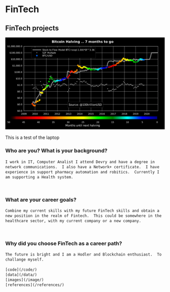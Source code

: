 # FinTech
## FinTech projects

![image](stock.png)


This is a test of the laptop



 ### Who are you? What is your background?

    I work in IT, Computer Analist I attend Devry and have a degree in network communications.  I also have a Network+ certificate.  I have experience in support pharmacy automation and robitics.  Currently I am supporting a Health system.
​
### What are your career goals?

    Combine my current skills with my future FinTech skills and obtain a new position in the realm of Fintech.  This could be somewhere in the healthcare sector, with my current company or a new company.
​

### Why did you choose FinTech as a career path?

    The future is bright and I am a Hodler and Blockchain enthusiast.  To challange myself.

    [code](/code/)
    [data](/data/)
    [images](/image/)
    [references](/references/)